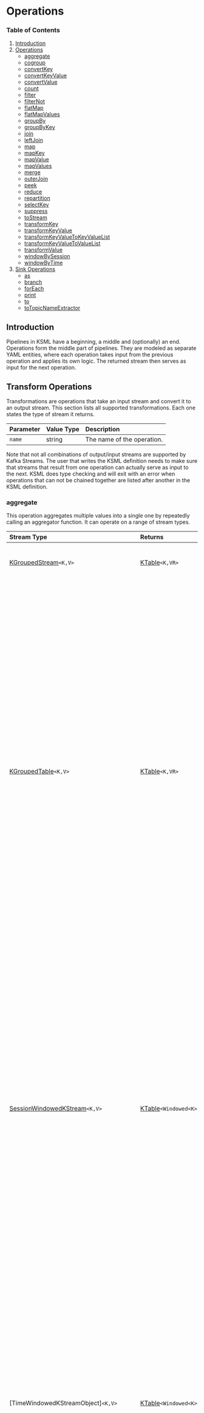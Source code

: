 # Operations

### Table of Contents

1. [Introduction](#introduction)
2. [Operations](#transform-operations)
    * [aggregate](#aggregate)
    * [cogroup](#cogroup)
    * [convertKey](#convertkey)
    * [convertKeyValue](#convertkeyvalue)
    * [convertValue](#convertvalue)
    * [count](#count)
    * [filter](#filter)
    * [filterNot](#filternot)
    * [flatMap](#flatmap)
    * [flatMapValues](#flatmapvalues)
    * [groupBy](#groupby)
    * [groupByKey](#groupbykey)
    * [join](#join)
    * [leftJoin](#leftjoin)
    * [map](#map)
    * [mapKey](#mapkey)
    * [mapValue](#mapvalue)
    * [mapValues](#mapvalues)
    * [merge](#merge)
    * [outerJoin](#outerjoin)
    * [peek](#peek)
    * [reduce](#reduce)
    * [repartition](#repartition)
    * [selectKey](#selectkey)
    * [suppress](#suppress)
    * [toStream](#tostream)
    * [transformKey](#transformkey)
    * [transformKeyValue](#transformkeyvalue)
    * [transformKeyValueToKeyValueList](#transformkeyvaluetokeyvaluelist)
    * [transformKeyValueToValueList](#transformkeyvaluetovaluelist)
    * [transformValue](#transformvalue)
    * [windowBySession](#windowbysession)
    * [windowByTime](#windowbytime)
3. [Sink Operations](#sink-operations)
    * [as](#as)
    * [branch](#branch)
    * [forEach](#foreach)
    * [print](#print)
    * [to](#to)
    * [toTopicNameExtractor](#totopicnameextractor)

[Duration]: types.md#duration

[Store]: tutorials/intermediate/stores.md

[KStream]: https://kafka.apache.org/37/javadoc/org/apache/kafka/streams/kstream/KStream.html

[KTable]: https://kafka.apache.org/37/javadoc/org/apache/kafka/streams/kstream/KTable.html

[GlobalKTable]: https://kafka.apache.org/37/javadoc/org/apache/kafka/streams/kstream/GlobalKTable.html

[KGroupedStream]: https://kafka.apache.org/37/javadoc/org/apache/kafka/streams/kstream/KGroupedStream.html

[KGroupedTable]: https://kafka.apache.org/37/javadoc/org/apache/kafka/streams/kstream/KGroupedTable.html

[SessionWindowedKStream]: https://kafka.apache.org/37/javadoc/org/apache/kafka/streams/kstream/SessionWindowedKStream.html

[SessionWindowedCogroupedKStream]: https://kafka.apache.org/37/javadoc/org/apache/kafka/streams/kstream/SessionWindowedCogroupedKStream.html

[TimeWindowedKStream]: https://kafka.apache.org/37/javadoc/org/apache/kafka/streams/kstream/TimeWindowedKStream.html

[TimeWindowedCogroupedKStream]: https://kafka.apache.org/37/javadoc/org/apache/kafka/streams/kstream/TimeWindowedCogroupedKStream.html

[Aggregator]: functions.md#function-types

[Initializer]: functions.md#function-types

[KeyTransformer]: functions.md#function-types

[KeyValueMapper]: functions.md#function-types

[KeyValueToKeyValueListTransformer]: functions.md#function-types

[KeyValueToValueListTransformer]: functions.md#function-types

[KeyValueTransformer]: functions.md#function-types

[Merger]: functions.md#function-types

[Predicate]: functions.md#function-types

[Reducer]: functions.md#function-types

[StreamPartitioner]: functions.md#function-types

[ValueTransformer]: functions.md#function-types

[Windowed]: https://kafka.apache.org/37/javadoc/org/apache/kafka/streams/kstream/Windowed.html

## Introduction

Pipelines in KSML have a beginning, a middle and (optionally) an end. Operations form the middle part of pipelines. They
are modeled as separate YAML entities, where each operation takes input from the previous operation and applies its own
logic. The returned stream then serves as input for the next operation.

## Transform Operations

Transformations are operations that take an input stream and convert it to an output stream. This section lists all
supported transformations. Each one states the type of stream it returns.

| Parameter | Value Type | Description                |
|:----------|:-----------|:---------------------------|
| `name`    | string     | The name of the operation. |

Note that not all combinations of output/input streams are supported by Kafka Streams. The user that writes the KSML
definition needs to make sure that streams that result from one operation can actually serve as input to the next. KSML
does type checking and will exit with an error when operations that can not be chained together are listed after another
in the KSML definition.

### aggregate

This operation aggregates multiple values into a single one by repeatedly calling an aggregator function. It can
operate on a range of stream types.

| Stream Type                              | Returns                    | Parameter     | Value Type          | Required | Description                                                                                                                                                                                                                                        |
|:-----------------------------------------|:---------------------------|:--------------|:--------------------|:---------|:---------------------------------------------------------------------------------------------------------------------------------------------------------------------------------------------------------------------------------------------------|
| [KGroupedStream]`<K,V>`                  | [KTable]`<K,VR>`           | `store`       | Store configuration | No       | An optional [Store] configuration, should be of type `keyValue`.                                                                                                                                                                                   |
|                                          |                            | `initializer` | Inline or reference | Yes      | An [Initializer] function, which takes no arguments and returns a value of type `VR`.                                                                                                                                                              |
|                                          |                            | `aggregator`  | Inline or reference | Yes      | An [Aggregator] function, which takes a `key` of type `K`, a `value` of type `V` and `aggregatedValue` of type `VR`. It should add the key/value to the previously calculated `aggregateValue` and return a new aggregate value of type `VR`.      |
| [KGroupedTable]`<K,V>`                   | [KTable]`<K,VR>`           | `store`       | Store configuration | No       | An optional [Store] configuration, should be of type `keyValue`.                                                                                                                                                                                   |
|                                          |                            | `initializer` | Inline or reference | Yes      | An [Initializer] function, which takes no arguments and returns a value of type `VR`.                                                                                                                                                              |
|                                          |                            | `adder`       | Inline or reference | Yes      | An [Aggregator] function, which takes a `key` of type `K`, a `value` of type `V` and `aggregatedValue` of type `VR`. It should add the key/value to the previously calculated `aggregateValue` and return a new aggregate value of type `VR`.      |
|                                          |                            | `subtractor`  | Inline or reference | Yes      | An [Aggregator] function, which takes a `key` of type `K`, a `value` of type `V` and `aggregatedValue` of type `VR`. It should remove the key/value from the previously calculated `aggregateValue` and return a new aggregate value of type `VR`. |
| [SessionWindowedKStream]`<K,V>`          | [KTable]`<Windowed<K>,VR>` | `store`       | Store configuration | No       | An optional [Store] configuration, should be of type `session`.                                                                                                                                                                                    |
|                                          |                            | `initializer` | Inline or reference | Yes      | An [Initializer] function, which takes no arguments and returns a value of type `VR`.                                                                                                                                                              |
|                                          |                            | `aggregator`  | Inline or reference | Yes      | An [Aggregator] function, which takes a `key` of type `K`, a `value` of type `V` and `aggregatedValue` of type `VR`. It should add the key/value to the previously calculated `aggregateValue` and return a new aggregate value of type `VR`.      |
|                                          |                            | `merger`      | Inline or reference | Yes      | A [Merger] function, which takes a `key` of type `K`, and two values `value1` and `value2` of type `V`. The return value is the merged result, also of type `V`.                                                                                   |
| [TimeWindowedKStreamObject]`<K,V>`       | [KTable]`<Windowed<K>,VR>` | `store`       | Store configuration | No       | An optional [Store] configuration, should be of type `window`.                                                                                                                                                                                     |
|                                          |                            | `initializer` | Inline or reference | Yes      | An [Initializer] function, which takes no arguments and returns a value of type `VR`.                                                                                                                                                              |
|                                          |                            | `aggregator`  | Inline or reference | Yes      | An [Aggregator] function, which takes a `key` of type `K`, a `value` of type `V` and `aggregatedValue` of type `VR`. It should add the key/value to the previously calculated `aggregateValue` and return a new aggregate value of type `VR`.      |
| [CogroupedKStream]`<K,V>`                | [KTable]`<K,VR>`           | `store`       | Store configuration | No       | An optional [Store] configuration, should be of type `keyValue`.                                                                                                                                                                                   |
|                                          |                            | `initializer` | Inline or reference | Yes      | An [Initializer] function, which takes no arguments and returns a value of type `VR`.                                                                                                                                                              |
| [SessionWindowedCogroupedKStream]`<K,V>` | [KTable]`<Windowed<K>,VR>` | `store`       | Store configuration | No       | An optional [Store] configuration, should be of type `session`.                                                                                                                                                                                    |
|                                          |                            | `initializer` | Inline or reference | Yes      | An [Initializer] function, which takes no arguments and returns a value of type `VR`.                                                                                                                                                              |
|                                          |                            | `merger`      | Inline or reference | Yes      | A [Merger] function, which takes a `key` of type `K`, and two values `value1` and `value2` of type `V`. The return value is the merged result, also of type `V`.                                                                                   |
| [TimeWindowedCogroupedKStream]`<K,V>`    | [KTable]`<Windowed<K>,VR>` | `store`       | Store configuration | No       | An optional [Store] configuration, should be of type `window`.                                                                                                                                                                                     |
|                                          |                            | `initializer` | Inline or reference | Yes      | An [Initializer] function, which takes no arguments and returns a value of type `VR`.                                                                                                                                                              |

Example:

```yaml
pipelines:
  example_pipeline:
    from: input_stream
    via:
      - type: groupBy
        mapper: my_mapper_function
      - type: aggregate
        initializer:
          expression: 0
        aggregator:
          expression: aggregatedValue + value
      - type: toStream
    to: output_stream
```

### cogroup

This operation cogroups multiple values into a single one by repeatedly calling an aggregator function. It can
operate on a range of stream types.

| Stream Type               | Returns                    | Parameter    | Value Type          | Required | Description                                                                                                                                                                                                                                   |
|:--------------------------|:---------------------------|:-------------|:--------------------|:---------|:----------------------------------------------------------------------------------------------------------------------------------------------------------------------------------------------------------------------------------------------|
| [KGroupedStream]`<K,V>`   | [CogroupedKStream]`<K,VR>` | `aggregator` | Inline or reference | Yes      | An [Aggregator] function, which takes a `key` of type `K`, a `value` of type `V` and `aggregatedValue` of type `VR`. It should add the key/value to the previously calculated `aggregateValue` and return a new aggregate value of type `VR`. |
| [CogroupedKStream]`<K,V>` | n/a                        | n/a          | n/a                 | n/a      | This method is currently not supported in KSML.                                                                                                                                                                                               |

Example:

```yaml
pipelines:
  example_pipeline:
    from: input_stream
    via:
      - type: groupBy
        mapper: my_mapper_function
      - type: cogroup
        aggregator:
          expression: aggregatedValue + value
      - type: toStream
    to: output_stream
```

_Note: this operation was added to KSML for completion purposes, but is not considered ready or fully functional. Feel
free to experiment, but don't rely on this in production. Syntax changes may occur in future KSML releases._

### convertKey

This built-in operation takes a message and converts the key into a given type.

| Stream Type      | Returns           | Parameter | Value Type | Description                                                           |
|:-----------------|:------------------|:----------|:-----------|:----------------------------------------------------------------------|
| [KStream]`<K,V>` | [KStream]`<KR,V>` | `into`    | string     | The type to convert the key into. Conversion to `KR` is done by KSML. |

Example:

```yaml
pipelines:
  example_pipeline:
    from:
      topic: input_stream
      keyType: string
      valueType: string
    via:
      - type: convertKey
        into: json
    to: output_stream
```

### convertKeyValue

This built-in operation takes a message and converts the key and value into a given type.

| Stream Type      | Returns            | Parameter | Value Type | Description                                                                                                  |
|:-----------------|:-------------------|:----------|:-----------|:-------------------------------------------------------------------------------------------------------------|
| [KStream]`<K,V>` | [KStream]`<KR,VR>` | `into`    | string     | The type to convert the key and value into. Conversion of key into `KR` and value into `VR` is done by KSML. |

Example:

```yaml
pipelines:
  example_pipeline:
    from:
      topic: input_stream
      keyType: string
      valueType: string
    via:
      - type: convertKeyValue
        into: (json,xml)
    to: output_stream
```

### convertValue

This built-in operation takes a message and converts the value into a given type.

| Stream Type      | Returns           | Parameter | Value Type | Description                                                                        |
|:-----------------|:------------------|:----------|:-----------|:-----------------------------------------------------------------------------------|
| [KStream]`<K,V>` | [KStream]`<K,VR>` | `into`    | string     | The type to convert the value into. Conversion of value into `VR` is done by KSML. |

Example:

```yaml
pipelines:
  example_pipeline:
    from:
      topic: input_stream
      keyType: string
      valueType: string
    via:
      - type: convertValue
        into: xml
    to: output_stream
```

### count

This operation counts the number of messages and returns a table multiple values into a single one by repeatedly
calling an aggregator function. It can operate on a range of stream types.

| Stream Type                        | Returns                      | Parameter | Value Type          | Required | Description                                                      |
|:-----------------------------------|:-----------------------------|:----------|:--------------------|:---------|:-----------------------------------------------------------------|
| [KGroupedStream]`<K,V>`            | [KTable]`<K,Long>`           | `store`   | Store configuration | No       | An optional [Store] configuration, should be of type `keyValue`. |
| [KGroupedTable]`<K,V>`             | [KTable]`<K,Long>`           | `store`   | Store configuration | No       | An optional [Store] configuration, should be of type `keyValue`. |
| [SessionWindowedKStream]`<K,V>`    | [KTable]`<Windowed<K>,Long>` | `store`   | Store configuration | No       | An optional [Store] configuration, should be of type `session`.  |
| [TimeWindowedKStreamObject]`<K,V>` | [KTable]`<Windowed<K>,Long>` | `store`   | Store configuration | No       | An optional [Store] configuration, should be of type `window`.   |

Example:

```yaml
pipelines:
  example_pipeline:
    from: input_stream
    via:
      - type: groupBy
        mapper: my_mapper_function
      - type: count
      - type: toStream
    to: output_stream
```

### filter

Filter all incoming messages according to some predicate. The predicate function is called for every message. Only when
the predicate returns `true`, then the message will be sent to the output stream.

| Stream Type      | Returns          | Parameter | Value Type          | Required            | Description                                                                                         |
|:-----------------|:-----------------|:----------|:--------------------|:--------------------|:----------------------------------------------------------------------------------------------------|
| [KStream]`<K,V>` | [KStream]`<K,V>` | `if`      | Yes                 | Inline or reference | A [Predicate] function, which returns `True` if the message can pass the filter, `False` otherwise. |
|                  |                  |           |                     |                     |                                                                                                     |
| [KTable]`<K,V>`  | [KTable]`<K,V>`  | `store`   | Store configuration | No                  | An optional [Store] configuration, should be of type `keyValue`.                                    |
|                  |                  | `if`      | Yes                 | Inline or reference | A [Predicate] function, which returns `True` if the message can pass the filter, `False` otherwise. |

Example:

```yaml
pipelines:
  example_pipeline:
    from: input_stream
    via:
      - type: filter
        if:
          expression: key.startswith('a')
    to: output_stream
```

### filterNot

This operation works exactly like [filter](#filter), but negates all predicates before applying them. That means
messages for which the predicate returns `False` are accepted, while those that the predicate returns `True` for are
filtered out.
See [filter](#filter) for details on how to implement.

### flatMap

This operation takes a message and transforms it into zero, one or more new messages, which may have different key and
value types than the source.

| Stream Type      | Returns            | Parameter | Value Type          | Required | Description                                                                                                                                                                                            |
|:-----------------|:-------------------|:----------|:--------------------|:---------|:-------------------------------------------------------------------------------------------------------------------------------------------------------------------------------------------------------|
| [KStream]`<K,V>` | [KStream]`<KR,VR>` | `mapper`  | Inline or reference | Yes      | A [KeyValueMapper] function, which takes a `key` of type `K` and a `value` of type `V`. The return type should be a list of type `[(KR,VR)]` containing a list of transformed `key` and `value` pairs. |

Example:

```yaml
pipelines:
  example_pipeline:
    from: input_stream
    via:
      - type: flatMap
        mapper:
          expression: [ (key,value), (key,value) ]   # duplicate all incoming messages
    to: output_stream
```

### flatMapValues

This operation takes a message and transforms it into zero, one or more new values, which may have different value types
than the source. Every entry in the result list is combined with the source key and produced on the output stream.

| Stream Type      | Returns           | Parameter | Value Type          | Description                                                                                                                                                                        |
|:-----------------|:------------------|:----------|:--------------------|:-----------------------------------------------------------------------------------------------------------------------------------------------------------------------------------|
| [KStream]`<K,V>` | [KStream]`<K,VR>` | `mapper`  | Inline or reference | A [KeyValueMapper] function, which takes a `key` of type `K` and a `value` of type `V`. The return type should be a list of type `[VR]` containing a list of transformed `value`s. |

Example:

```yaml
pipelines:
  example_pipeline:
    from: input_stream
    via:
      - type: flatMapValues
        mapper:
          expression: [ value+1, value+2, value+3 ]   # creates 3 new messages [key,VR] for every input message
    to: output_stream
```

### groupBy

Group the records of a stream by value resulting from a KeyValueMapper.

| Stream Type      | Returns                  | Parameter | Value Type          | Required | Description                                                                                                                                     |
|:-----------------|:-------------------------|:----------|:--------------------|:---------|:------------------------------------------------------------------------------------------------------------------------------------------------|
| [KStream]`<K,V>` | [KGroupedStream]`<KR,V>` | `store`   | Store configuration | No       | An optional [Store] configuration, should be of type `keyValue`.                                                                                |
|                  |                          | `mapper`  | Inline or reference | Yes      | A [KeyValueMapper] function, which takes a `key` of type `K` and a `value` of type `V` and returns a value of type `KR` to group the stream by. |
| [KTable]`<K,V>`  | [KGroupedTable]`<KR,V>`  | `store`   | Store configuration | No       | An optional [Store] configuration, should be of type `keyValue`.                                                                                |
|                  |                          | `mapper`  | Inline or reference | Yes      | A [KeyValueMapper] function, which takes a `key` of type `K` and a `value` of type `V` and returns a value of type `KR` to group the stream by. |

Example:

```yaml
pipelines:
  example_pipeline:
    from: input_stream
    via:
      - type: groupBy
        mapper:
          expression: value["some_field"]
          resultType: string
      - type: aggregate
        initializer:
          expression: 0
        aggregator:
          expression: value1+value2
      - type: toStream
    to: output_stream
```

### groupByKey

Group the records of a stream by the stream's key.

| Stream Type      | Returns                 | Parameter | Value Type          | Required | Description                                                      |
|:-----------------|:------------------------|:----------|:--------------------|:---------|:-----------------------------------------------------------------|
| [KStream]`<K,V>` | [KGroupedStream]`<K,V>` | `store`   | Store configuration | No       | An optional [Store] configuration, should be of type `keyValue`. |

Example:

```yaml
pipelines:
  example_pipeline:
    from: input_stream
    via:
      - type: groupByKey
      - type: aggregate
        initializer:
          expression: 0
        aggregator:
          expression: value1+value2
      - type: toStream
    to: output_stream
```

### join

Join records of this stream with another stream's records using inner join. The join is computed on the
records' key with join predicate `thisStream.key == otherStream.key`. If both streams are not tables, then
their timestamps need to be close enough as defined by timeDifference.

| Stream Type      | Returns           | Parameter             | Value Type          | Required | Description                                                                                                                                                                            |
|:-----------------|:------------------|:----------------------|:--------------------|:---------|:---------------------------------------------------------------------------------------------------------------------------------------------------------------------------------------|
| [KStream]`<K,V>` | [KStream]`<K,VR>` | `store`               | Store configuration | No       | An optional [Store] configuration, should be of type `window`.                                                                                                                         |
|                  |                   | `stream`              | `string`            | Yes      | The name of the stream to join with. The stream should be of key type `K` and value type `VR`.                                                                                         |
|                  |                   | `valueJoiner`         | Inline or reference | Yes      | A [ValueJoiner] function, which takes a `key` of type `K`, and two values `value1` and `value2` of type `V`. The return value is the joined value of type `VR`.                        |
|                  |                   | `timeDifference`      | `duration`          | Yes      | The maximum allowed between two joined records.                                                                                                                                        |
|                  |                   | `grace`               | `duration`          | No       | A grace period during with out-of-order to-be-joined records may still arrive.                                                                                                         |
| [KStream]`<K,V>` | [KStream]`<K,VR>` | `table`               | `string`            | Yes      | The name of the table to join with. The table should be of key type `K` and value type `VO`.                                                                                           |                                                                    |
|                  |                   | `valueJoiner`         | Inline or reference | Yes      | A [ValueJoiner] function, which takes a `value1` of type `V` from the source table and a `value2` of type `VO` from the join table. The return value is the joined value of type `VR`. |
|                  |                   | `grace`               | `duration`          | No       | A grace period during with out-of-order to-be-joined records may still arrive.                                                                                                         |
| [KStream]`<K,V>` | [KStream]`<K,VR>` | `globalTable`         | `string`            | Yes      | The name of the global table to join with. The global table should be of key type `GK` and value type `GV`.                                                                            |
|                  |                   | `mapper`              | Inline or reference | Yes      | A [KeyValueMapper] function, which takes a `key` of type `K` and a `value` of type `V`. The return value is the key of type `GK` of the records from the GlobalTable to join with.     |
|                  |                   | `valueJoiner`         | Inline or reference | Yes      | A [ValueJoiner] function, which takes a `key` of type `K`, and two values `value1` and `value2` of type `V`. The return value is the joined value of type `VR`.                        |
| [KTable]`<K,V>`  | [KTable]`<K,VR>`  | `store`               | Store configuration | No       | The [Store] configuration, should be of type `keyValue`.                                                                                                                               |
|                  |                   | `table`               | `string`            | Yes      | The name of the table to join with. The table should be of key type `K` and value type `VO`.                                                                                           |                                                                    |
|                  |                   | `foreignKeyExtractor` | Inline or reference | No       | A [ForeignKeyExtractor] function, which takes a `value` of type `V`, which needs to be converted into the key type `KO` of the table to join with.                                     |                                                  
|                  |                   | `valueJoiner`         | Inline or reference | Yes      | A [ValueJoiner] function, which takes a `value1` of type `V` from the source table and a `value2` of type `VO` from the join table. The return value is the joined value of type `VR`. |
|                  |                   | `partitioner`         | Inline or reference | No       | A [Partitioner] function, which partitions the records on the primary stream.                                                                                                          |                                                                                                           |
|                  |                   | `otherPartitioner`    | Inline or reference | No       | A [Partitioner] function, which partitions the records on the join table.                                                                                                              |

Example:

```yaml
pipelines:
   example_pipeline:
    from: input_stream
    via:
      - type: join
        stream: second_stream
        valueJoiner: my_key_value_mapper
        timeDifference: 1m
    to: output_stream
```

### leftJoin

Join records of this stream with another stream's records using left join. The join is computed on the
records' key with join predicate `thisStream.key == otherStream.key`. If both streams are not tables, then
their timestamps need to be close enough as defined by timeDifference.

| Stream Type      | Returns           | Parameter             | Value Type          | Required | Description                                                                                                                                                                            |
|:-----------------|:------------------|:----------------------|:--------------------|:---------|:---------------------------------------------------------------------------------------------------------------------------------------------------------------------------------------|
| [KStream]`<K,V>` | [KStream]`<K,VR>` | `store`               | Store configuration | No       | An optional [Store] configuration, should be of type `window`.                                                                                                                         |
|                  |                   | `stream`              | `string`            | Yes      | The name of the stream to join with. The stream should be of key type `K` and value type `VR`.                                                                                         |
|                  |                   | `valueJoiner`         | Inline or reference | Yes      | A [ValueJoiner] function, which takes a `key` of type `K`, and two values `value1` and `value2` of type `V`. The return value is the joined value of type `VR`.                        |
|                  |                   | `timeDifference`      | `duration`          | Yes      | The maximum allowed between two joined records.                                                                                                                                        |
|                  |                   | `grace`               | `duration`          | No       | A grace period during with out-of-order to-be-joined records may still arrive.                                                                                                         |
| [KStream]`<K,V>` | [KStream]`<K,VR>` | `table`               | `string`            | Yes      | The name of the table to join with. The table should be of key type `K` and value type `VO`.                                                                                           |                                                                    |
|                  |                   | `valueJoiner`         | Inline or reference | Yes      | A [ValueJoiner] function, which takes a `value1` of type `V` from the source table and a `value2` of type `VO` from the join table. The return value is the joined value of type `VR`. |
|                  |                   | `grace`               | `duration`          | No       | A grace period during with out-of-order to-be-joined records may still arrive.                                                                                                         |
| [KStream]`<K,V>` | [KStream]`<K,VR>` | `globalTable`         | `string`            | Yes      | The name of the global table to join with. The global table should be of key type `GK` and value type `GV`.                                                                            |
|                  |                   | `mapper`              | Inline or reference | Yes      | A [KeyValueMapper] function, which takes a `key` of type `K` and a `value` of type `V`. The return value is the key of type `GK` of the records from the GlobalTable to join with.     |
|                  |                   | `valueJoiner`         | Inline or reference | Yes      | A [ValueJoiner] function, which takes a `key` of type `K`, and two values `value1` and `value2` of type `V`. The return value is the joined value of type `VR`.                        |
| [KTable]`<K,V>`  | [KTable]`<K,VR>`  | `store`               | Store configuration | No       | The [Store] configuration, should be of type `keyValue`.                                                                                                                               |
|                  |                   | `table`               | `string`            | Yes      | The name of the table to join with. The table should be of key type `K` and value type `VO`.                                                                                           |                                                                    |
|                  |                   | `foreignKeyExtractor` | Inline or reference | No       | A [ForeignKeyExtractor] function, which takes a `value` of type `V`, which needs to be converted into the key type `KO` of the table to join with.                                     |                                                  
|                  |                   | `valueJoiner`         | Inline or reference | Yes      | A [ValueJoiner] function, which takes a `value1` of type `V` from the source table and a `value2` of type `VO` from the join table. The return value is the joined value of type `VR`. |
|                  |                   | `partitioner`         | Inline or reference | No       | A [Partitioner] function, which partitions the records on the primary stream.                                                                                                          |                                                                                                           |
|                  |                   | `otherPartitioner`    | Inline or reference | No       | A [Partitioner] function, which partitions the records on the join table.                                                                                                              |

Example:

```yaml
pipelines:
  example_pipeline:
    from: input_stream
    via:
      - type: leftJoin
        stream: second_stream
        valueJoiner: my_key_value_mapper
        timeDifference: 1m
    to: output_stream
```

### map

This operation takes a message and transforms the key and value into a new key and value, which can each have a
different type than the source message key and value.

| Stream Type      | Returns            | Parameter | Value Type          | Required | Description                                                                                                                                                                               |
|:-----------------|:-------------------|:----------|:--------------------|:---------|:------------------------------------------------------------------------------------------------------------------------------------------------------------------------------------------|
| [KStream]`<K,V>` | [KStream]`<KR,VR>` | `mapper`  | Inline or reference | Yes      | A [KeyValueMapper] function, which takes a `key` of type `K` and a `value` of type `V`. The return type should be a tuple of type `(KR,VR)` containing the transformed `key` and `value`. |

Example:

```yaml
pipelines:
  example_pipeline:
    from: input_stream
    via:
      - type: map
        mapper:
          expression: (str(key), str(value))   # convert key and value from source type to string
    to: output_stream
```

### mapKey

This is an alias for [selectKey](#selectkey).

Example:

```yaml
pipelines:
  example_pipeline:
    from: input_stream
    via:
      - type: mapKey
        mapper:
          expression: str(key)   # convert key from source type to string
    to: output_stream
```

### mapValue

This is an alias for [mapValues](#mapvalues).

Example:

```yaml
pipelines:
  example_pipeline:
    from: input_stream
    via:
      - type: mapValue
        mapper:
          expression: str(value)   # convert value from source type to String
    to: output_stream
```

### mapValues

This operation takes a message and transforms its value to a new value, which may have different value type
than the source.

| Stream Type      | Returns           | Parameter | Value Type          | Required | Description                                                                                                                             |
|:-----------------|:------------------|:----------|:--------------------|:---------|:----------------------------------------------------------------------------------------------------------------------------------------|
| [KStream]`<K,V>` | [KStream]`<K,VR>` | `mapper`  | Inline or reference | Yes      | A [KeyValueMapper] function, which takes a `key` of type `K` and a `value` of type `V`. The return type should be a value of type `VR`. |

Example:

```yaml
pipelines:
  example_pipeline:
    from: input_stream
    via:
      - type: mapValues
        mapper:
          expression: str(value)   # convert value from source type to String
    to: output_stream
```

### merge

Merge this stream and the given stream into one larger stream. There is no ordering guarantee between records from this
stream and records from the provided stream in the merged stream. Relative order is preserved within each input stream
though (ie, records within one input stream are processed in order).

| Stream Type      | Returns          | Parameter | Value Type | Description                           |
|:-----------------|:-----------------|:----------|:-----------|:--------------------------------------|
| [KStream]`<K,V>` | [KStream]`<K,V>` | `stream`  | `string`   | The name of the stream to merge with. |

Example:

```yaml
pipelines:
  example_pipeline:
    from: input_stream
    via:
      - type: merge
        stream: second_stream
    to: output_stream
```

### outerJoin

Join records of this stream with another stream's records using outer join. The join is computed on the
records' key with join predicate `thisStream.key == otherStream.key`. If both streams are not tables, then
their timestamps need to be close enough as defined by timeDifference.

| Stream Type      | Returns           | Parameter        | Value Type          | Required | Description                                                                                                                                                                            |
|:-----------------|:------------------|:-----------------|:--------------------|:---------|:---------------------------------------------------------------------------------------------------------------------------------------------------------------------------------------|
| [KStream]`<K,V>` | [KStream]`<K,VR>` | `store`          | Store configuration | No       | An optional [Store] configuration, should be of type `window`.                                                                                                                         |
|                  |                   | `stream`         | `string`            | Yes      | The name of the stream to join with. The stream should be of key type `K` and value type `VR`.                                                                                         |
|                  |                   | `valueJoiner`    | Inline or reference | Yes      | A [ValueJoiner] function, which takes a `key` of type `K`, and two values `value1` and `value2` of type `V`. The return value is the joined value of type `VR`.                        |
|                  |                   | `timeDifference` | `duration`          | Yes      | The maximum allowed between two joined records.                                                                                                                                        |
|                  |                   | `grace`          | `duration`          | No       | A grace period during with out-of-order to-be-joined records may still arrive.                                                                                                         |
| [KTable]`<K,V>`  | [KStream]`<K,VR>` | `store`          | Store configuration | No       | An optional [Store] configuration, should be of type `keyValue`.                                                                                                                       |
|                  |                   | `table`          | `string`            | Yes      | The name of the table to join with. The table should be of key type `K` and value type `VO`.                                                                                           |                                                                    |
|                  |                   | `valueJoiner`    | Inline or reference | Yes      | A [ValueJoiner] function, which takes a `value1` of type `V` from the source table and a `value2` of type `VO` from the join table. The return value is the joined value of type `VR`. |

Example:

```yaml
pipelines:
  example_pipeline:
    from: input_stream
    via:
      - type: outerJoin
        stream: second_stream
        valueJoiner: my_key_value_mapper
        timeDifference: 1m
    to: output_stream
```

### peek

Perform an action on each record of a stream. This is a stateless record-by-record operation. Peek is a non-terminal
operation that triggers a side effect (such as logging or statistics collection) and returns an unchanged stream.

| Stream Type      | Returns          | Parameter | Value Type          | Description                                                                                                                  |
|:-----------------|:-----------------|:----------|:--------------------|:-----------------------------------------------------------------------------------------------------------------------------|
| [KStream]`<K,V>` | [KStream]`<K,V>` | `forEach` | Inline or reference | The [ForEach] function that will be called for every message, receiving arguments `key` of type `K` and `value` of type `V`. |

Example:

```yaml
pipelines:
  example_pipeline:
    from: input_stream
    via:
      - type: peek
        forEach: print_key_and_value
    to: output_stream
```

### reduce

Combine the values of records in this stream by the grouped key. Records with null key or value are ignored. Combining
implies that the type of the aggregate result is the same as the type of the input value, similar
to [aggregate(Initializer, Aggregator)](#aggregate).

| Stream Type                        | Returns                   | Parameter    | Value Type          | Required | Description                                                                                                                                                                                                                                  |
|:-----------------------------------|:--------------------------|:-------------|:--------------------|:---------|:---------------------------------------------------------------------------------------------------------------------------------------------------------------------------------------------------------------------------------------------|
| [KGroupedStream]`<K,V>`            | [KTable]`<K,V>`           | `store`      | Store configuration | No       | An optional [Store] configuration, should be of type `keyValue`.                                                                                                                                                                             |
|                                    |                           | `reducer`    | Inline or reference | Yes      | A [Reducer] function, which takes a `key` of type `K`, a `value` of type `V` and `aggregatedValue` of type `V`. It should add the key/value to the previously calculated `aggregateValue` and return a new aggregate value of type `V`.      |
| [KGroupedTable]`<K,V>`             | [KTable]`<K,V>`           | `store`      | Store configuration | No       | An optional [Store] configuration, should be of type `keyValue`.                                                                                                                                                                             |
|                                    |                           | `adder`      | Inline or reference | Yes      | A [Reducer] function, which takes a `key` of type `K`, a `value` of type `V` and `aggregatedValue` of type `V`. It should add the key/value to the previously calculated `aggregateValue` and return a new aggregate value of type `V`.      |
|                                    |                           | `subtractor` | Inline or reference | Yes      | A [Reducer] function, which takes a `key` of type `K`, a `value` of type `V` and `aggregatedValue` of type `V`. It should remove the key/value from the previously calculated `aggregateValue` and return a new aggregate value of type `V`. |
| [SessionWindowedKStream]`<K,V>`    | [KTable]`<Windowed<K>,V>` | `store`      | Store configuration | No       | An optional [Store] configuration, should be of type `session`.                                                                                                                                                                              |
|                                    |                           | `reducer`    | Inline or reference | Yes      | A [Reducer] function, which takes a `key` of type `K`, a `value` of type `V` and `aggregatedValue` of type `V`. It should add the key/value to the previously calculated `aggregateValue` and return a new aggregate value of type `V`.      |
| [TimeWindowedKStreamObject]`<K,V>` | [KTable]`<Windowed<K>,V>` | `store`      | Store configuration | No       | An optional [Store] configuration, should be of type `window`.                                                                                                                                                                               |
|                                    |                           | `reducer`    | Inline or reference | Yes      | A [Reducer] function, which takes a `key` of type `K`, a `value` of type `V` and `aggregatedValue` of type `V`. It should add the key/value to the previously calculated `aggregateValue` and return a new aggregate value of type `V`.      |

Example:

```yaml
pipelines:
  example_pipeline:
    from: input_stream
    via:
      - type: groupBy
        mapper: my_mapper_function
      - type: aggregate
        initializer:
          expression: 0
        aggregator:
          expression: aggregatedValue + value
      - type: toStream
    to: output_stream
```

Example:

```yaml
pipelines:
  example_pipeline:
    from: input_stream
    via:
      - type: groupBy
        mapper: my_mapper_function
      - type: reduce
        reducer:
          expression: value1+value2
      - type: toStream
    to: output_stream
```

### repartition

Materialize this stream to an auto-generated repartition topic with a given number of partitions, using a custom
partitioner. Similar to auto-repartitioning, the topic will be created with infinite retention time and data will be
automatically purged. The topic will be named as "${applicationId}-<name>-repartition".

| Stream Type      | Returns          | Parameter            | Value Type          | Required | Description                                           |
|:-----------------|:-----------------|:---------------------|:--------------------|:---------|:------------------------------------------------------|
| [KStream]`<K,V>` | [KStream]`<K,V>` | `numberOfPartitions` | integer             | No       | The number of partitions of the repartitioned topic.  |
|                  |                  | `partitioner`        | Inline or reference | No       | A custom [Partitioner] function to partition records. |

Example:

```yaml
pipelines:
  example_pipeline:
    from: input_stream
    via:
      - type: repartition
        name: my_partitioner
        numberOfPartitions: 3
        partitioner: my_own_partitioner
      - type: peek
        forEach: print_key_and_value
      - type: toStream
    to: output_stream
```

### selectKey

This operation takes a message and transforms the key into a new key, which may have a different type.

| Stream Type      | Returns           | Parameter | Value Type          | Required | Description                                                                                                                                                     |
|:-----------------|:------------------|:----------|:--------------------|:---------|:----------------------------------------------------------------------------------------------------------------------------------------------------------------|
| [KStream]`<K,V>` | [KStream]`<KR,V>` | `mapper`  | Inline or reference | Yes      | A [KeyValueMapper] function, which takes a `key` of type `K` and a `value` of type `V`. The return value is the key of resulting stream, which is of type `KR`. |

Example:

```yaml
pipelines:
  example_pipeline:
    from: input_stream
    via:
      - type: selectKey
        mapper:
          expression: str(key)   # convert key from source type to string
    to: output_stream
```

### suppress

Suppress some updates from this changelog stream, determined by the supplied Suppressed configuration. When
_windowCloses_ is selected and no further restrictions are provided, then this is interpreted as
_Suppressed.untilWindowCloses(unbounded())_.

| Stream Type     | Returns         | Parameter            | Value Type | Required | Description                                                                                                                                                                                                                                |
|:----------------|:----------------|:---------------------|:-----------|:---------|:-------------------------------------------------------------------------------------------------------------------------------------------------------------------------------------------------------------------------------------------|
| [KTable]`<K,V>` | [KTable]`<K,V>` | `until`              | `string`   | Yes      | This value can either be `timeLimit` or `windowCloses`. Note that _timeLimit_ suppression works on any stream, while _windowCloses_ suppression works only on _Windowed_ streams. For the latter, see [windowByTime] or [windowBySession]. |
|                 |                 | `duration`           | `string`   | No       | The [Duration] to suppress updates (only when `until`==`timeLimit`)                                                                                                                                                                        |
|                 |                 | `maxBytes`           | `int`      | No       | The maximum number of bytes to suppress updates                                                                                                                                                                                            |
|                 |                 | `maxRecords`         | `int`      | No       | The maximum number of records to suppress updates                                                                                                                                                                                          |
|                 |                 | `bufferFullStrategy` | `string`   | No       | Can be one of `emitEarlyWhenFull`, `shutdownWhenFull`                                                                                                                                                                                      |

Example:

```yaml
pipelines:
  example_pipeline:
    from: input_table
    via:
      - type: suppress
        until: timeLimit
        duration: 30s
        maxBytes: 128000
        maxRecords: 10000
        bufferFullStrategy: emitEarlyWhenFull
      - type: peek
        forEach: print_key_and_value
      - type: toStream
    to: output_stream
```

### toStream

Convert a KTable into a KStream object.

| Stream Type     | Returns           | Parameter | Value Type          | Required | Description                                                                                                                                                                                                           |
|:----------------|:------------------|:----------|:--------------------|:---------|:----------------------------------------------------------------------------------------------------------------------------------------------------------------------------------------------------------------------|
| [KTable]`<K,V>` | [KStream]`<KR,V>` | `mapper`  | Inline or reference | No       | A [KeyValueMapper] function, which takes a `key` of type `K` and a `value` of type `V`. The return value is the key of resulting stream, which is of type `KR`. If no mapper is provided, then keys remain unchanged. |

Example:

```yaml
pipelines:
  example_pipeline:
    from: input_table
    via:
      - type: toStream
    to: output_stream
```

### transformKey

This is an alias for [selectKey](#selectkey).

Example:

```yaml
pipelines:
  example_pipeline:
    from: input_stream
    via:
      - type: transformKey
        mapper:
          expression: str(key)   # convert key from source type to string
    to: output_stream
```

### transformKeyValue

This is an alias for [map](#map).

Example:

```yaml
pipelines:
  example_pipeline:
    from: input_stream
    via:
      - type: transformKeyValue
        mapper:
          expression: (str(key), str(value))   # convert key and value from source type to string
    to: output_stream
```

### transformKeyValueToKeyValueList

This is an alias for [flatMap](#flatmap).

Example:

```yaml
pipelines:
  example_pipeline:
    from: input_stream
    via:
      - type: transformKeyValueToKeyValueList
        mapper:
          expression: [ (key,value), (key,value) ]   # duplicate all incoming messages
    to: output_stream
```

### transformKeyValueToValueList

This is an alias for [flapMapValues](#flatmapvalues).

Example:

```yaml
pipelines:
  example_pipeline:
    from: input_stream
    via:
      - type: transformKeyValueToValueList
        mapper:
          expression: [ value+1, value+2, value+3 ]   # creates 3 new messages [key,VR] for every input message
    to: output_stream
```

### transformMetadata

This operation takes a message and transforms its value to a new value, which may have different value type
than the source.

| Stream Type      | Returns           | Parameter | Value Type          | Required | Description                                                                                                                                                                                                                     |
|:-----------------|:------------------|:----------|:--------------------|:---------|:--------------------------------------------------------------------------------------------------------------------------------------------------------------------------------------------------------------------------------|
| [KStream]`<K,V>` | [KStream]`<K,VR>` | `mapper`  | Inline or reference | Yes      | A [MetadataTransformer] function that converts the metadata (Kafka headers, timestamp) of every record in the stream. It gets a metadata object as input and should return the same type, but potentially with modified fields. |

Example:

```yaml
pipelines:
  example_pipeline:
    from: input_stream
    via:
      - type: transformValue
        mapper:
          expression: str(value)   # convert value from source type to String
    to: output_stream
```

### transformValue

This is an alias for [mapValues](#mapvalues).

Example:

```yaml
pipelines:
  example_pipeline:
    from: input_stream
    via:
      - type: transformValue
        mapper:
          expression: str(value)   # convert value from source type to String
    to: output_stream
```

### windowBySession

Create a new windowed KStream instance that can be used to perform windowed aggregations. For more details on the
different types of windows, please refer to [WindowTypes]|[this page].

| Stream Type               | Returns                                  | Parameter     | Value Type | Required | Description                                                                                          |
|:--------------------------|:-----------------------------------------|:--------------|:-----------|:---------|:-----------------------------------------------------------------------------------------------------|
| [KGroupedStream]`<K,V>`   | [SessionWindowedKStream]`<K,V>`          | inactivityGap | [Duration] | Yes      | The maximum inactivity gap with which keys are grouped.                                              |
|                           |                                          | grace         | [Duration] | No       | The grace duration allowing for out-of-order messages to still be associated with the right session. |
| [CogroupedKStream]`<K,V>` | [SessionWindowedCogroupedKStream]`<K,V>` | inactivityGap | [Duration] | Yes      | The maximum inactivity gap with which keys are grouped.                                              |
|                           |                                          | grace         | [Duration] | No       | The grace duration allowing for out-of-order messages to still be associated with the right session. |

Example:

```yaml
pipelines:
  example_pipeline:
    from: input_stream
    via:
      - type: groupBy
        mapper: my_mapper_function
      - type: windowBySession
        inactivityGap: 1h
        grace: 5m
      - type: reduce
        reducer: my_reducer_function
      - type: toStream
    to: output_stream
```

### windowByTime

Create a new windowed KStream instance that can be used to perform windowed aggregations. For more details on the
different types of windows, please refer to [WindowTypes]|[this page].

| Stream Type               | Returns                               | Parameter      | Value Type | Description                                                                                                                                                                                                                  |
|:--------------------------|:--------------------------------------|:---------------|:-----------|:-----------------------------------------------------------------------------------------------------------------------------------------------------------------------------------------------------------------------------|
| [KGroupedStream]`<K,V>`   | [TimeWindowedKStream]`<K,V>`          | `windowType`   | `string`   | Fixed value `sliding`.                                                                                                                                                                                                       |
|                           |                                       | timeDifference | [Duration] | The time difference parameter for the [SlidingWindows] object.                                                                                                                                                               |
|                           |                                       | grace          | [Duration] | (Optional) The grace parameter for the [SlidingWindows] object.                                                                                                                                                              |
| [KGroupedStream]`<K,V>`   | [TimeWindowedKStream]`<K,V>`          | `windowType`   | `string`   | Fixed value `hopping`.                                                                                                                                                                                                       |
|                           |                                       | advanceBy      | [Duration] | The amount by which each window is advanced. If this value is not specified, then it will be equal to _duration_, which gives tumbling windows. If you make this value smaller than _duration_ you will get hopping windows. |
|                           |                                       | grace          | [Duration] | (Optional) The grace parameter for the [TimeWindows] object.                                                                                                                                                                 |
| [KGroupedStream]`<K,V>`   | [TimeWindowedKStream]`<K,V>`          | `windowType`   | `string`   | Fixed value `tumbling`.                                                                                                                                                                                                      |
|                           |                                       | duration       | [Duration] | The duration parameter for the [TimeWindows] object.                                                                                                                                                                         |
|                           |                                       | grace          | [Duration] | (Optional) The grace parameter for the [TimeWindows] object.                                                                                                                                                                 |
| [CogroupedKStream]`<K,V>` | [TimeWindowedCogroupedKStream]`<K,V>` | `windowType`   | `string`   | Fixed value `sliding`.                                                                                                                                                                                                       |
|                           |                                       | timeDifference | [Duration] | The time difference parameter for the [SlidingWindows] object.                                                                                                                                                               |
|                           |                                       | grace          | [Duration] | (Optional) The grace parameter for the [SlidingWindows] object.                                                                                                                                                              |
| [CogroupedKStream]`<K,V>` | [TimeWindowedCogroupedKStream]`<K,V>` | `windowType`   | `string`   | Fixed value `hopping`.                                                                                                                                                                                                       |
|                           |                                       | advanceBy      | [Duration] | The amount by which each window is advanced. If this value is not specified, then it will be equal to _duration_, which gives tumbling windows. If you make this value smaller than _duration_ you will get hopping windows. |
|                           |                                       | grace          | [Duration] | (Optional) The grace parameter for the [TimeWindows] object.                                                                                                                                                                 |
| [CogroupedKStream]`<K,V>` | [TimeWindowedCogroupedKStream]`<K,V>` | `windowType`   | `string`   | Fixed value `tumbling`.                                                                                                                                                                                                      |
|                           |                                       | duration       | [Duration] | The duration parameter for the [TimeWindows] object.                                                                                                                                                                         |
|                           |                                       | grace          | [Duration] | (Optional) The grace parameter for the [TimeWindows] object.                                                                                                                                                                 |

Example:

```yaml
pipelines:
  example_pipeline:
    from: input_stream
    via:
      - type: groupBy
        mapper: my_mapper_function
      - type: windowedByTime
        windowType: tumbling
        duration: 1h
        advanceBy: 15m
        grace: 5m
      - type: reduce
        reducer: my_reducer_function
      - type: toStream
    to: output_stream
```

## Sink Operations

### as

Pipelines closed of with `as` can be referred by other pipelines as their starting reference. This allows for a common
part of processing logic to be placed in its own pipeline in KSML, serving as an intermediate result.

| Applies to          | Value Type | Required | Description                                                                    |
|:--------------------|:-----------|:---------|:-------------------------------------------------------------------------------|
| Any pipeline`<K,V>` | string     | Yes      | The name under which the pipeline result can be referenced by other pipelines. |

Example:

```yaml
pipelines:
  first:
    from: some_source_topic
    via:
      - type: ...
    as: first_pipeline

  second:
    from: first_pipeline
    via:
      - type: ...
    to: ...
```

Here, the first pipeline ends by sending its output to a stream internally called `first_pipeline`. This stream is used
as input for the `second` pipeline.

### branch

Branches out messages from the input stream into several branches based on predicates. Each branch is defined as a list
item below the branch operation. Branch predicates are defined using the `if` keyword. Messages are only processed by
one of the branches, namely the first one for which the predicate returns `true`.

| Applies to       | Value Type                 | Required | Description                                      |
|:-----------------|:---------------------------|:---------|:-------------------------------------------------|
| [KStream]`<K,V>` | List of branch definitions | Yes      | See for description of branch definitions below. |

Branches in KSML are nested pipelines, which are parsed without the requirement of a source attribute. Each branch
accepts the following parameters:

| Branch element | Value Type                              | Required | Description                                                                                                                   |
|:---------------|:----------------------------------------|:---------|:------------------------------------------------------------------------------------------------------------------------------|
| `if`           | Inline [Predicate] or reference         | No       | The [Predicate] function that determines if the message is sent down this branch, or is passed on to the next branch in line. |
| _Inline_       | All pipeline parameters, see [Pipeline] | Yes      | The inlined pipeline describes the topology of the specific branch.                                                           |

Example:

```yaml
pipelines:
  example_pipeline:
    from: some_source_topic
    branch:
      - if:
          expression: value['color'] == 'blue'
        to: ksml_sensordata_blue
      - if:
          expression: value['color'] == 'red'
        to: ksml_sensordata_red
      - forEach:
          code: |
            log.warn('Unknown color sensor: {}', value["color"])
```

In this example, the first two branches are entered if the respective predicate matches (the color attribute of value
matches a certain color).
If the predicate returns `false`, then the next predicate/branch is tried. Only the last branch in the list can be a
sink operation.

### forEach

This sends each message to a custom defined function. This function is expected to handle each message as its final
step. The function does not (need to) return anything.

| Applies to       | Value Type          | Description                                                                                                                               |
|:-----------------|:--------------------|:------------------------------------------------------------------------------------------------------------------------------------------|
| [KStream]`<K,V>` | Inline or reference | The [ForEach] function that is called for every record on the source stream. Its arguments are `key` of type `K` and `value` of type `V`. |

Examples:

```yaml
pipelines:
  example_pipeline:
    from: input_stream
    forEach: my_foreach_function
```

```yaml
pipelines:
  example_pipeline:
    forEach:
      code: |
        log.info("Processing message: key={}, value={}", key, value)
```

### print

This sends each message to a custom defined print function. This function is expected to handle each message as the
final in the pipeline. The function does not (need to) return anything.

As target, you can specify a filename. If none is specified, then all messages are printed to stdout.

| Applies to       | Parameter | Value Type          | Required | Description                                                                                                                                                                      |
|:-----------------|:----------|:--------------------|:---------|----------------------------------------------------------------------------------------------------------------------------------------------------------------------------------|
| [KStream]`<K,V>` | filename  | string              | No       | The filename to output records to. If nothing is specified, then messages will be printed on stdout.                                                                             |
|                  | label     | string              | No       | A label to attach to every output record.                                                                                                                                        |
|                  | `mapper`  | Inline or reference | Yes      | A [KeyValueMapper] function, which takes a `key` of type `K` and a `value` of type `V`. The return value should be of type `string` and is sent to the specified file or stdout. |

Examples:

```yaml
pipelines:
  example_pipeline:
    from: input_stream
    via:
      - type: ...
    print:
      filename: file.txt
      mapper:
        expression: "record value: " + str(value)
```

### to

Messages are sent directly to a named `Stream`.

| Applies to       | Value Type                                                     | Required | Description                                 |
|:-----------------|:---------------------------------------------------------------|:---------|:--------------------------------------------|
| [KStream]`<K,V>` | Inline [Topic] or reference to a stream, table or global table | Yes      | The name of a defined [stream](streams.md). |

Examples:

```yaml
pipelines:
  example_pipeline:
    from: input_stream
    to: my_target_stream
```

```yaml
pipelines:
  example_pipeline:
    from: input_stream
    via:
      - type: ...
    to:
      topic: my_target_topic
      keyType: someType
      valueType: someOtherType
      partitioner:
        expression: hash_of(key)
```

### toTopicNameExtractor

Messages are passed onto a user function, which returns the name of the topic that message needs to be sent to. This
operation acts as a Sink and is always the last operation in a [pipeline](pipelines.md).

| Applies to       | Value Type          | Required | Description                                                                                                                          |
|:-----------------|:--------------------|:---------|:-------------------------------------------------------------------------------------------------------------------------------------|
| [KStream]`<K,V>` | Inline or reference | Yes      | The [TopicNameExtractor] function that is called for every message and returns the topic name to which the message shall be written. |

Examples:

```yaml
pipelines:
  example_pipeline:
    from: input_stream
    toTopicNameExtractor: my_extractor_function
```

```yaml
pipelines:
  example_pipeline:
    from: input_stream
    toTopicNameExtractor:
      code: |
        if key == 'sensor1':
          return 'ksml_sensordata_sensor1'
        elif key == 'sensor2':
          return 'ksml_sensordata_sensor2'
        else:
          return 'ksml_sensordata_sensor0'
```
